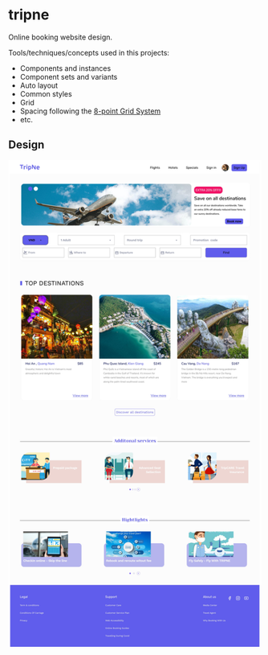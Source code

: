 # tripne
Online booking website design.

Tools/techniques/concepts used in this projects:
- Components and instances
- Component sets and variants
- Auto layout
- Common styles
- Grid
- Spacing following the [8-point Grid System](https://spec.fm/specifics/8-pt-grid)
- etc.

## Design 
![alt text](/images/TripNe.jpg)